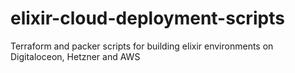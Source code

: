 # elixir-cloud-deployment-scripts
Terraform and packer scripts for building elixir environments on Digitaloceon, Hetzner and AWS
